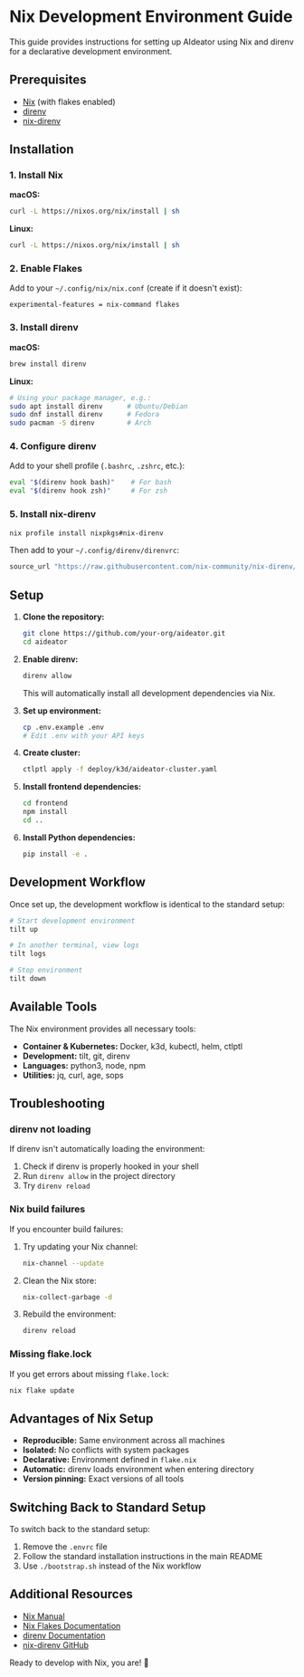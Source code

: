 # Nix Development Environment Guide

This guide provides instructions for setting up AIdeator using Nix and direnv for a declarative development environment.

## Prerequisites

- [Nix](https://nixos.org/download.html) (with flakes enabled)
- [direnv](https://direnv.net/docs/installation.html)
- [nix-direnv](https://github.com/nix-community/nix-direnv)

## Installation

### 1. Install Nix

**macOS:**
```bash
curl -L https://nixos.org/nix/install | sh
```

**Linux:**
```bash
curl -L https://nixos.org/nix/install | sh
```

### 2. Enable Flakes

Add to your `~/.config/nix/nix.conf` (create if it doesn't exist):
```
experimental-features = nix-command flakes
```

### 3. Install direnv

**macOS:**
```bash
brew install direnv
```

**Linux:**
```bash
# Using your package manager, e.g.:
sudo apt install direnv      # Ubuntu/Debian
sudo dnf install direnv      # Fedora
sudo pacman -S direnv        # Arch
```

### 4. Configure direnv

Add to your shell profile (`.bashrc`, `.zshrc`, etc.):
```bash
eval "$(direnv hook bash)"    # For bash
eval "$(direnv hook zsh)"     # For zsh
```

### 5. Install nix-direnv

```bash
nix profile install nixpkgs#nix-direnv
```

Then add to your `~/.config/direnv/direnvrc`:
```bash
source_url "https://raw.githubusercontent.com/nix-community/nix-direnv/master/direnvrc" "sha256-0123456789abcdef"
```

## Setup

1. **Clone the repository:**
   ```bash
   git clone https://github.com/your-org/aideator.git
   cd aideator
   ```

2. **Enable direnv:**
   ```bash
   direnv allow
   ```
   
   This will automatically install all development dependencies via Nix.

3. **Set up environment:**
   ```bash
   cp .env.example .env
   # Edit .env with your API keys
   ```

4. **Create cluster:**
   ```bash
   ctlptl apply -f deploy/k3d/aideator-cluster.yaml
   ```

5. **Install frontend dependencies:**
   ```bash
   cd frontend
   npm install
   cd ..
   ```

6. **Install Python dependencies:**
   ```bash
   pip install -e .
   ```

## Development Workflow

Once set up, the development workflow is identical to the standard setup:

```bash
# Start development environment
tilt up

# In another terminal, view logs
tilt logs

# Stop environment
tilt down
```

## Available Tools

The Nix environment provides all necessary tools:

- **Container & Kubernetes:** Docker, k3d, kubectl, helm, ctlptl
- **Development:** tilt, git, direnv
- **Languages:** python3, node, npm
- **Utilities:** jq, curl, age, sops

## Troubleshooting

### direnv not loading

If direnv isn't automatically loading the environment:

1. Check if direnv is properly hooked in your shell
2. Run `direnv allow` in the project directory
3. Try `direnv reload`

### Nix build failures

If you encounter build failures:

1. Try updating your Nix channel:
   ```bash
   nix-channel --update
   ```

2. Clean the Nix store:
   ```bash
   nix-collect-garbage -d
   ```

3. Rebuild the environment:
   ```bash
   direnv reload
   ```

### Missing flake.lock

If you get errors about missing `flake.lock`:

```bash
nix flake update
```

## Advantages of Nix Setup

- **Reproducible:** Same environment across all machines
- **Isolated:** No conflicts with system packages
- **Declarative:** Environment defined in `flake.nix`
- **Automatic:** direnv loads environment when entering directory
- **Version pinning:** Exact versions of all tools

## Switching Back to Standard Setup

To switch back to the standard setup:

1. Remove the `.envrc` file
2. Follow the standard installation instructions in the main README
3. Use `./bootstrap.sh` instead of the Nix workflow

## Additional Resources

- [Nix Manual](https://nixos.org/manual/nix/stable/)
- [Nix Flakes Documentation](https://nixos.wiki/wiki/Flakes)
- [direnv Documentation](https://direnv.net/docs/)
- [nix-direnv GitHub](https://github.com/nix-community/nix-direnv)

Ready to develop with Nix, you are! 🧘